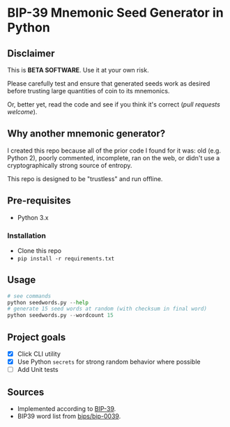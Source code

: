 # BIP-39 Mnemonic Seed Generator in Python

## Disclaimer

This is **BETA SOFTWARE**. Use it at your own risk.

Please carefully test and ensure that generated seeds work as
desired before trusting large quantities of coin to its mnemonics.

Or, better yet, read the code and see if you think it's correct
(*pull requests welcome*).

## Why another mnemonic generator?

I created this repo because all of the prior code I found for it was:
old (e.g. Python 2), poorly commented, incomplete, ran on the web, or
didn't use a cryptographically strong source of entropy.

This repo is designed to be "trustless" and run offline.

## Pre-requisites
* Python 3.x

### Installation
* Clone this repo
* `pip install -r requirements.txt`

## Usage

```python
# see commands
python seedwords.py --help
# generate 15 seed words at random (with checksum in final word)
python seedwords.py --wordcount 15
```

## Project goals

* [x] Click CLI utility
* [x] Use Python `secrets` for strong random behavior where possible
* [ ] Add Unit tests

## Sources
* Implemented according to [BIP-39](https://github.com/bitcoin/bips/blob/master/bip-0039.mediawiki).
* BIP39 word list from [bips/bip-0039](https://github.com/bitcoin/bips/tree/master/bip-0039).

